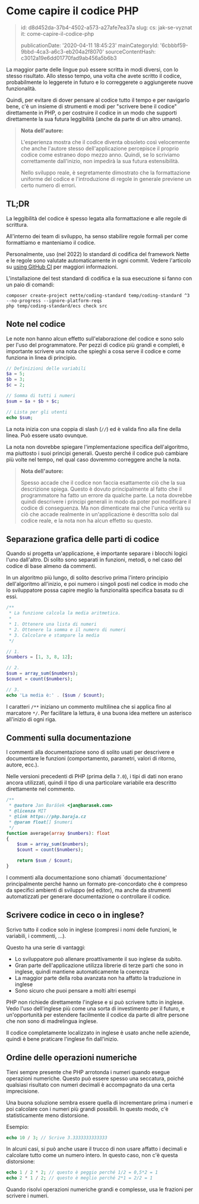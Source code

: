 Come capire il codice PHP
=========================

> id: d8d452da-37b4-4502-a573-a27afe7ea37a
> slug:
> 	cs: jak-se-vyznat
> 	it: come-capire-il-codice-php
> 
> publicationDate: '2020-04-11 18:45:23'
> mainCategoryId: '6cbbbf59-9bbd-4ca3-a6c3-eb204a2f8070'
> sourceContentHash: c3012a19e6dd01770fad9ab456a5b6b3

La maggior parte delle lingue può essere scritta in modi diversi, con lo stesso risultato. Allo stesso tempo, una volta che avete scritto il codice, probabilmente lo leggerete in futuro e lo correggerete o aggiungerete nuove funzionalità.

Quindi, per evitare di dover pensare al codice tutto il tempo e per navigarlo bene, c'è un insieme di strumenti e modi per "scrivere bene il codice" direttamente in PHP, o per costruire il codice in un modo che supporti direttamente la sua futura leggibilità (anche da parte di un altro umano).

> **Nota dell'autore:**
>
> L'esperienza mostra che il codice diventa obsoleto così velocemente che anche l'autore stesso dell'applicazione percepisce il proprio codice come estraneo dopo mezzo anno. Quindi, se lo scriviamo correttamente dall'inizio, non impedirà la sua futura estensibilità.
>
> Nello sviluppo reale, è segretamente dimostrato che la formattazione uniforme del codice e l'introduzione di regole in generale previene un certo numero di errori.

TL;DR
-----

La leggibilità del codice è spesso legata alla formattazione e alle regole di scrittura.

All'interno dei team di sviluppo, ha senso stabilire regole formali per come formattiamo e manteniamo il codice.

Personalmente, uso (nel 2022) lo standard di codifica del framework Nette e le regole sono valutate automaticamente in ogni commit. Vedere l'articolo su [using GitHub CI](https://php.baraja.cz/github-actions-nejlepsi-ci-pro-rok-2021#hotove-priklady) per maggiori informazioni.

L'installazione del test standard di codifica e la sua esecuzione si fanno con un paio di comandi:

```shell
composer create-project nette/coding-standard temp/coding-standard ^3 --no-progress --ignore-platform-reqs
php temp/coding-standard/ecs check src
```

Note nel codice
---------------

Le note non hanno alcun effetto sull'elaborazione del codice e sono solo per l'uso del programmatore. Per pezzi di codice più grandi e completi, è importante scrivere una nota che spieghi a cosa serve il codice e come funziona in linea di principio.

```php
// Definizioni delle variabili
$a = 5;
$b = 3;
$c = 2;

// Somma di tutti i numeri
$sum = $a + $b + $c;

// Lista per gli utenti
echo $sum;
```

La nota inizia con una coppia di slash (`//`) ed è valida fino alla fine della linea. Può essere usato ovunque.

La nota non dovrebbe spiegare l'implementazione specifica dell'algoritmo, ma piuttosto i suoi principi generali. Questo perché il codice può cambiare più volte nel tempo, nel qual caso dovremmo correggere anche la nota.

> **Nota dell'autore:**
>
> Spesso accade che il codice non faccia esattamente ciò che la sua descrizione spiega. Questo è dovuto principalmente al fatto che il programmatore ha fatto un errore da qualche parte. La nota dovrebbe quindi descrivere i principi generali in modo da poter poi modificare il codice di conseguenza. Ma non dimenticate mai che l'unica verità su ciò che accade realmente in un'applicazione è descritta solo dal codice reale, e la nota non ha alcun effetto su questo.

Separazione grafica delle parti di codice
----------------------------

Quando si progetta un'applicazione, è importante separare i blocchi logici l'uno dall'altro. Di solito sono separati in funzioni, metodi, o nel caso del codice di base almeno da commenti.

In un algoritmo più lungo, di solito descrivo prima l'intero principio dell'algoritmo all'inizio, e poi numero i singoli posti nel codice in modo che lo sviluppatore possa capire meglio la funzionalità specifica basata su di essi.

```php
/**
 * La funzione calcola la media aritmetica.
 *
 * 1. Ottenere una lista di numeri
 * 2. Ottenere la somma e il numero di numeri
 * 3. Calcolare e stampare la media
 */

// 1.
$numbers = [1, 3, 8, 12];

// 2.
$sum = array_sum($numbers);
$count = count($numbers);

// 3.
echo 'La media è:' . ($sum / $count);
```

I caratteri `/**` iniziano un commento multilinea che si applica fino al marcatore `*/`. Per facilitare la lettura, è una buona idea mettere un asterisco all'inizio di ogni riga.

Commenti sulla documentazione
----------------------

I commenti alla documentazione sono di solito usati per descrivere e documentare le funzioni (comportamento, parametri, valori di ritorno, autore, ecc.).

Nelle versioni precedenti di PHP (prima della `7.0`), i tipi di dati non erano ancora utilizzati, quindi il tipo di una particolare variabile era descritto direttamente nel commento.

```php
/**
 * @autore Jan Barášek <jan@barasek.com>
 * @licenza MIT
 * @link https://php.baraja.cz
 * @param float[] $numeri
 */
function average(array $numbers): float
{
    $sum = array_sum($numbers);
    $count = count($numbers);

    return $sum / $count;
}
```

I commenti alla documentazione sono chiamati `documentazione' principalmente perché hanno un formato pre-concordato che è compreso da specifici ambienti di sviluppo (ed editor), ma anche da strumenti automatizzati per generare documentazione o controllare il codice.

Scrivere codice in ceco o in inglese?
-----------------------------

Scrivo tutto il codice solo in inglese (compresi i nomi delle funzioni, le variabili, i commenti, ...).

Questo ha una serie di vantaggi:

- Lo sviluppatore può allenare proattivamente il suo inglese da subito.
- Gran parte dell'applicazione utilizza librerie di terze parti che sono in inglese, quindi mantiene automaticamente la coerenza
- La maggior parte della roba avanzata non ha affatto la traduzione in inglese
- Sono sicuro che puoi pensare a molti altri esempi

PHP non richiede direttamente l'inglese e si può scrivere tutto in inglese. Vedo l'uso dell'inglese più come una sorta di investimento per il futuro, e un'opportunità per estendere facilmente il codice da parte di altre persone che non sono di madrelingua inglese.

Il codice completamente localizzato in inglese è usato anche nelle aziende, quindi è bene praticare l'inglese fin dall'inizio.

Ordine delle operazioni numeriche
------------------------

Tieni sempre presente che PHP arrotonda i numeri quando esegue operazioni numeriche. Questo può essere spesso una seccatura, poiché qualsiasi risultato con numeri decimali è accompagnato da una certa imprecisione.

Una buona soluzione sembra essere quella di incrementare prima i numeri e poi calcolare con i numeri più grandi possibili. In questo modo, c'è statisticamente meno distorsione.

Esempio:

```php
echo 10 / 3; // Scrive 3.3333333333333
```

In alcuni casi, si può anche usare il trucco di non usare affatto i decimali e calcolare tutto come un numero intero. In questo caso, non c'è questa distorsione:

```php
echo 1 / 2 * 2; // questo è peggio perché 1/2 = 0,5*2 = 1
echo 2 * 1 / 2; // questo è meglio perché 2*1 = 2/2 = 1
```

Quando risolvi operazioni numeriche grandi e complesse, usa le frazioni per scrivere i numeri.
